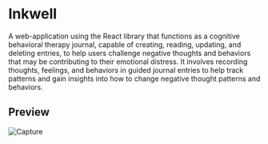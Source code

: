 # Inkwell
A web-application using the React library that functions as a cognitive behavioral therapy journal, capable of creating, reading, updating, and deleting entries, to help users challenge negative thoughts and behaviors that may be contributing to their emotional distress. It involves recording thoughts, feelings, and behaviors in guided journal entries to help track patterns and gain insights into how to change negative thought patterns and behaviors.




## Preview
![Capture](https://user-images.githubusercontent.com/88101535/221429209-df37c2d5-2e22-4b8f-a839-2011d5ab3c49.PNG)
